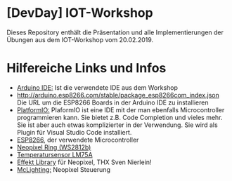 # [DevDay] IOT-Workshop

Dieses Repository enthält die Präsentation und alle Implementierungen der Übungen aus dem IOT-Workshop vom 20.02.2019.

# Hilfereiche Links und Infos

* [Arduino IDE:](https://www.arduino.cc/en/Main/Software)
Ist die verwendete IDE aus dem Workshop
* http://arduino.esp8266.com/stable/package_esp8266com_index.json<br/>Die URL um die ESP8266 Boards in der Arduino IDE zu installieren
* [PlatformIO:](https://platformio.org/)
 PlaformIO ist eine IDE mit der man ebenfalls Microcontroller programmieren kann. Sie bietet z.B. Code Completion und vieles mehr. Sie ist aber auch etwas komplizierter in der Verwendung. Sie wird als Plugin für Visual Studio Code installiert.
* [ESP8266](https://www.aliexpress.com/item/D1-mini-Mini-NodeMcu-4M-bytes-Lua-WIFI-Internet-of-Things-development-board-based-ESP8266-by/32631775619.html?spm=a2g0s.9042311.0.0.6c6d4c4dogXiXe), der verwendete Microcontroller
* [Neopixel Ring (WS2812b)](https://www.aliexpress.com/item/16-Bits-16-X-WS2812-5050-RGB-LED-Ring-Lamp-Light-with-Integrated-Drivers/32672949478.html?spm=a2g0s.9042311.0.0.6c6d4c4dogXiXe)
* [Temperatursensor LM75A](https://www.aliexpress.com/item/5pcs-lot-LM75A-Temperature-Sensor-I2C-Interface-Temperature-Module/32688547087.html?spm=a2g0s.9042311.0.0.6c6d4c4dogXiXe)
* [Effekt Library](https://github.com/kitesurfer1404/WS2812FX) für Neopixel, THX Sven Nierlein!
* [McLighting:](https://github.com/toblum/McLighting) Neopixel Steuerung